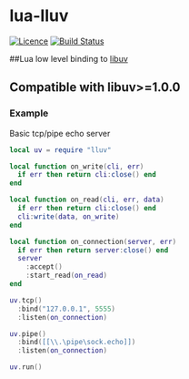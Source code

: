 lua-lluv
========
[![Licence](http://img.shields.io/badge/Licence-MIT-brightgreen.svg)](LICENSE)
[![Build Status](https://travis-ci.org/moteus/lua-lluv.svg?branch=master)](https://travis-ci.org/moteus/lua-lluv)

##Lua low level binding to [libuv](https://github.com/joyent/libuv)

## Compatible with libuv>=1.0.0

### Example

Basic tcp/pipe echo server
```Lua
local uv = require "lluv"

local function on_write(cli, err)
  if err then return cli:close() end
end

local function on_read(cli, err, data)
  if err then return cli:close() end
  cli:write(data, on_write)
end

local function on_connection(server, err)
  if err then return server:close() end
  server
    :accept()
    :start_read(on_read)
end

uv.tcp()
  :bind("127.0.0.1", 5555)
  :listen(on_connection)

uv.pipe()
  :bind([[\\.\pipe\sock.echo]])
  :listen(on_connection)

uv.run()
```

